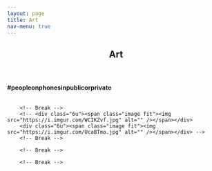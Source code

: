 ```yaml
---
layout: page
title: Art
nav-menu: true
---
```


<!-- Main -->
<div id="main" class="alt">

<!-- One -->
<section id="one">
	<div class="inner">
		<header class="major">
			<h1>Art</h1>
		</header>

<!-- Content -->
<h4>#peopleonphonesinpublicorprivate</h4>
<div class="box alt">
    <div class="row 50% uniform">
        <div class="6u"><span class="image fit"><img src="https://i.imgur.com/SA481dm.jpg" alt="" /></span></div>
        <div class="6u"><span class="image fit"><img src="https://i.imgur.com/Vxo0dDj.jpg" alt="" /></span></div>
        <!-- Break -->
        <div class="6u"><span class="image fit"><img src="https://i.imgur.com/WCIKZvf.jpg" alt="" /></span></div>
        <div class="6u"><span class="image fit"><img src="https://i.imgur.com/UcaBTmo.jpg" alt="" /></span></div>
        <!-- Break -->
    </div>
</div>

<!-- <h4>#winterwonderland</h4>
<div class="box alt">
    <div class="row 100% uniform">
        <div class="6u"><span class="image fit"><img src="https://i.imgur.com/SA481dm.jpg" alt="" /></span></div>
        <div class="6u"><span class="image fit"><img src="https://i.imgur.com/Vxo0dDj.jpg" alt="" /></span></div> -->
        <!-- Break -->
        <!-- <div class="6u"><span class="image fit"><img src="https://i.imgur.com/WCIKZvf.jpg" alt="" /></span></div>
        <div class="6u"><span class="image fit"><img src="https://i.imgur.com/UcaBTmo.jpg" alt="" /></span></div> -->
        <!-- Break -->
<!--     </div>
</div> -->

<!-- <h4>take off touch down</h4>
<div class="box alt">
    <div class="row 50% uniform">
        <div class="6u"><span class="image fit"><img src="https://i.imgur.com/SA481dm.jpg" alt="" /></span></div>
        <div class="6u"><span class="image fit"><img src="https://i.imgur.com/Vxo0dDj.jpg" alt="" /></span></div> -->
        <!-- Break -->
<!--         <div class="6u"><span class="image fit"><img src="https://i.imgur.com/WCIKZvf.jpg" alt="" /></span></div>
        <div class="6u"><span class="image fit"><img src="https://i.imgur.com/UcaBTmo.jpg" alt="" /></span></div> -->
        <!-- Break -->
<!--     </div>
</div> -->



</div>
</section>
</div>
